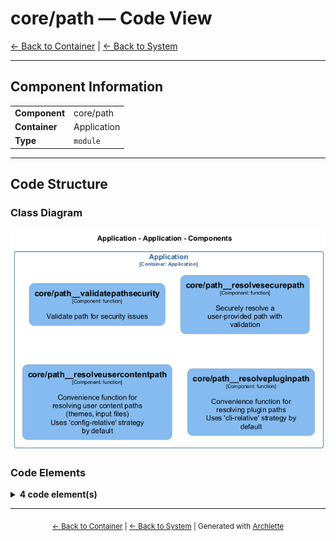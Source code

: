 # core/path — Code View

[← Back to Container](./default-container.md) | [← Back to System](./README.md)

---

## Component Information

<table>
<tbody>
<tr>
<td><strong>Component</strong></td>
<td>core/path</td>
</tr>
<tr>
<td><strong>Container</strong></td>
<td>Application</td>
</tr>
<tr>
<td><strong>Type</strong></td>
<td><code>module</code></td>
</tr>
</tbody>
</table>

---

## Code Structure

### Class Diagram

![Class Diagram](./diagrams/structurizr-Classes_default_container__core_path.png)

### Code Elements

<details>
<summary><strong>4 code element(s)</strong></summary>

#### Functions

##### `core/path__validatePathSecurity()`

Validate path for security issues

<table>
<tbody>
<tr>
<td><strong>Type</strong></td>
<td><code>function</code></td>
</tr>
<tr>
<td><strong>Visibility</strong></td>
<td><code>private</code></td>
</tr>
<tr>
<td><strong>Returns</strong></td>
<td><code>{ isSecure: boolean; warnings: string[]; }</code></td>
</tr>
<tr>
<td><strong>Location</strong></td>
<td><code>C:/Users/chris/git/archlette/src/core/path-security.ts:58</code></td>
</tr>
</tbody>
</table>

**Parameters:**

- `userPath`: <code>string</code>- `resolvedPath`: <code>string</code>- `baseDir`: <code>string</code>- `strategy`: <code>import("C:/Users/chris/git/archlette/src/core/path-security").PathResolutionStrategy</code>- `allowedAbsolutePaths`: <code>string[]</code>

---

##### `core/path__resolveSecurePath()`

Securely resolve a user-provided path with validation

<table>
<tbody>
<tr>
<td><strong>Type</strong></td>
<td><code>function</code></td>
</tr>
<tr>
<td><strong>Visibility</strong></td>
<td><code>public</code></td>
</tr>
<tr>
<td><strong>Returns</strong></td>
<td><code>import("C:/Users/chris/git/archlette/src/core/path-security").ResolvedSecurePath</code> — Resolved path with security metadata</td>
</tr>
<tr>
<td><strong>Location</strong></td>
<td><code>C:/Users/chris/git/archlette/src/core/path-security.ts:190</code></td>
</tr>
</tbody>
</table>

**Parameters:**

- `userPath`: <code>string</code> — - Path provided by user (from config, CLI, etc.)- `options`: <code>import("C:/Users/chris/git/archlette/src/core/path-security").SecurePathOptions</code> — - Resolution and validation options
  **Examples:**

```typescript

```

---

##### `core/path__resolveUserContentPath()`

Convenience function for resolving user content paths (themes, input files)
Uses 'config-relative' strategy by default

<table>
<tbody>
<tr>
<td><strong>Type</strong></td>
<td><code>function</code></td>
</tr>
<tr>
<td><strong>Visibility</strong></td>
<td><code>public</code></td>
</tr>
<tr>
<td><strong>Returns</strong></td>
<td><code>import("C:/Users/chris/git/archlette/src/core/path-security").ResolvedSecurePath</code></td>
</tr>
<tr>
<td><strong>Location</strong></td>
<td><code>C:/Users/chris/git/archlette/src/core/path-security.ts:267</code></td>
</tr>
</tbody>
</table>

**Parameters:**

- `userPath`: <code>string</code>- `configBaseDir`: <code>string</code>- `allowedExtensions`: <code>string[]</code>

---

##### `core/path__resolvePluginPath()`

Convenience function for resolving plugin paths
Uses 'cli-relative' strategy by default

<table>
<tbody>
<tr>
<td><strong>Type</strong></td>
<td><code>function</code></td>
</tr>
<tr>
<td><strong>Visibility</strong></td>
<td><code>public</code></td>
</tr>
<tr>
<td><strong>Returns</strong></td>
<td><code>import("C:/Users/chris/git/archlette/src/core/path-security").ResolvedSecurePath</code></td>
</tr>
<tr>
<td><strong>Location</strong></td>
<td><code>C:/Users/chris/git/archlette/src/core/path-security.ts:284</code></td>
</tr>
</tbody>
</table>

**Parameters:**

- `userPath`: <code>string</code>- `cliDir`: <code>string</code>- `allowedAbsolutePaths`: <code>string[]</code>

---

</details>

---

<div align="center">
<sub><a href="./default-container.md">← Back to Container</a> | <a href="./README.md">← Back to System</a> | Generated with <a href="https://github.com/architectlabs/archlette">Archlette</a></sub>
</div>
